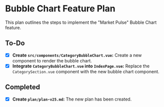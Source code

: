 # Bubble Chart Feature Plan

This plan outlines the steps to implement the "Market Pulse" Bubble Chart feature.

## To-Do

- [X] **Create `src/components/CategoryBubbleChart.vue`:** Create a new component to render the bubble chart.
- [X] **Integrate `CategoryBubbleChart.vue` into `IndexPage.vue`:** Replace the `CategorySection.vue` component with the new bubble chart component.

## Completed

- [X] **Create `plan/plan-v25.md`:** The new plan has been created.
